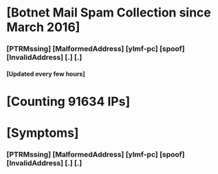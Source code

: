 # [Botnet Mail Spam Collection since March 2016]
### [PTRMssing] [MalformedAddress] [ylmf-pc] [spoof] [InvalidAddress] [.] [.]
#### [Updated every few hours]

# [Counting 91634 IPs]

# [Symptoms] 
###   [PTRMssing] [MalformedAddress] [ylmf-pc] [spoof] [InvalidAddress] [.] [.]
